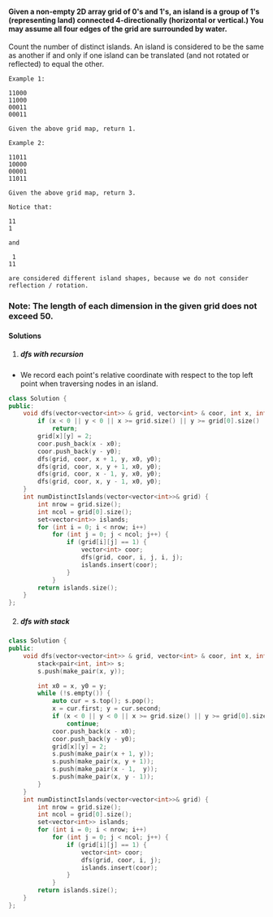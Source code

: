 #### Given a non-empty 2D array grid of 0's and 1's, an island is a group of 1's (representing land) connected 4-directionally (horizontal or vertical.) You may assume all four edges of the grid are surrounded by water.

Count the number of distinct islands. An island is considered to be the same as another if and only if one island can be translated (and not rotated or reflected) to equal the other.

```
Example 1:

11000
11000
00011
00011

Given the above grid map, return 1.

Example 2:

11011
10000
00001
11011

Given the above grid map, return 3.

Notice that:

11
1

and

 1
11

are considered different island shapes, because we do not consider reflection / rotation.
```

### Note: The length of each dimension in the given grid does not exceed 50. 


#### Solutions

1. ##### dfs with recursion

- We record each point's relative coordinate with respect to the top left point when traversing nodes in an island.

```c++
class Solution {
public:
    void dfs(vector<vector<int>> & grid, vector<int> & coor, int x, int y, int & x0, int & y0) {
        if (x < 0 || y < 0 || x >= grid.size() || y >= grid[0].size() || grid[x][y] != 1)
            return;
        grid[x][y] = 2;
        coor.push_back(x - x0);
        coor.push_back(y - y0);
        dfs(grid, coor, x + 1, y, x0, y0);
        dfs(grid, coor, x, y + 1, x0, y0);
        dfs(grid, coor, x - 1, y, x0, y0);
        dfs(grid, coor, x, y - 1, x0, y0);
    }
    int numDistinctIslands(vector<vector<int>>& grid) {
        int nrow = grid.size();
        int ncol = grid[0].size();
        set<vector<int>> islands;
        for (int i = 0; i < nrow; i++)
            for (int j = 0; j < ncol; j++) {
                if (grid[i][j] == 1) {
                    vector<int> coor;
                    dfs(grid, coor, i, j, i, j);
                    islands.insert(coor);
                }
            }
        return islands.size();
    }
};
```


2. ##### dfs with stack

```c++
class Solution {
public:
    void dfs(vector<vector<int>> & grid, vector<int> & coor, int x, int y) {
        stack<pair<int, int>> s;
        s.push(make_pair(x, y));

        int x0 = x, y0 = y;
        while (!s.empty()) {
            auto cur = s.top(); s.pop();
            x = cur.first; y = cur.second;
            if (x < 0 || y < 0 || x >= grid.size() || y >= grid[0].size() || grid[x][y] != 1)
                continue;
            coor.push_back(x - x0);
            coor.push_back(y - y0);
            grid[x][y] = 2;
            s.push(make_pair(x + 1, y));
            s.push(make_pair(x, y + 1));
            s.push(make_pair(x - 1,  y));
            s.push(make_pair(x, y - 1));
        }
    }
    int numDistinctIslands(vector<vector<int>>& grid) {
        int nrow = grid.size();
        int ncol = grid[0].size();
        set<vector<int>> islands;
        for (int i = 0; i < nrow; i++)
            for (int j = 0; j < ncol; j++) {
                if (grid[i][j] == 1) {
                    vector<int> coor;
                    dfs(grid, coor, i, j);
                    islands.insert(coor);
                }
            }
        return islands.size();
    }
};
```